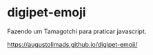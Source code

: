 # digipet-emoji

Fazendo um Tamagotchi para praticar javascript.

https://augustolimads.github.io/digipet-emoji/
